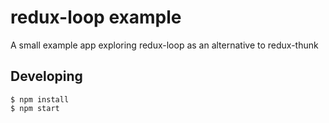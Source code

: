 # redux-loop example

A small example app exploring redux-loop as an alternative to redux-thunk

## Developing
```
$ npm install
$ npm start
```
